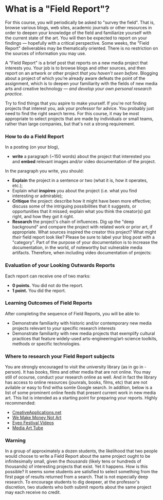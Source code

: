 # What is a "Field Report"?

For this course, you will periodically be asked to "survey the field". That is, browse various blogs, web sites, academic journals or other resources in order to deepen your knowledge of the field and familiarize yourself with the current state of the art. You will then be expected to report on your findings — hopefully with a critical perspective. Some weeks, the "Field Report" deliverables may be thematically oriented. There is no restriction on the sources of information you may use.

A "Field Report" is a brief post that reports on a new media project that interests you. Your job is to browse blogs and other sources, and then report on an artwork or other project *that you haven’t seen before*. Blogging about a project of which you’re already aware defeats the point of the assignment, which is to deepen your familiarity with the fields of new media arts and creative technology — *and develop your own personal research practice*.

Try to find things that you aspire to make yourself. If you're not finding projects that interest you, ask your professor for advice. You probably just need to find the right search terms. For this course, it may be most appropriate to select projects that are made by individuals or small teams, rather than large companies, but that's not a strong requirement.


### How to do a Field Report

In a posting (on your blog),

* **write** a paragraph (~150 words) about the project that interested you and **embed** relevant images and/or video documentation of the project.

In the paragraph you write, you should:

* **Explain** the project in a sentence or two (what it is, how it operates, etc.);
* Explain what **inspires** you about the project (i.e. what you find interesting or admirable);
* **Critique** the project: describe how it might have been more effective; discuss some of the intriguing possibilities that it suggests, or opportunities that it missed; explain what you think the creator(s) got right, and how they got it right.
* **Research** the project's chain of influences. Dig up the "deep background" and compare the project with related work or prior art, if appropriate. What sources inspired the creator this project? What might _their_ field report look like?
Please be sure to label your blog post with a "category". Part of the purpose of your documentation is to increase the documentation, in the world, of noteworthy but vulnerable media artifacts. Therefore, when including video documentation of projects:

### Evaluation of your Looking Outwards Reports
Each report can receive one of two marks:

* **0 points.** You did not do the report.
* **1 point.** You did the report.

### Learning Outcomes of Field Reports

After completing the sequence of Field Reports, you will be able to:

* Demonstrate familiarity with historic and/or contemporary new media projects relevant to _your_ specific research interests
* Demonstrate familiarity with new media projects that exemplify cultural practices that feature widely-used arts-engineering/art-science toolkits, methods or specific technologies.

### Where to research your Field Report subjects

You are strongly encouraged to visit the university library (as in go in -person). It has books, films and other media that are not online. You may still of ocourse, conduct your research online as well. And in fact the library has access to online resources (jounrals, books, films, etc) that are not avilable or easy to find witha somle Google search. In addition, below is a list of some prominent online feeds that present current work in new media art. This list is intended as a starting point for preparing your reports. Highly recommended:

* [CreativeApplications.net](http://www.creativeapplications.net/)
* [We Make Money Not Art](https://we-make-money-not-art.com/)
* [Eyeo Festival Videos](https://vimeo.com/eyeofestival/videos/all)
* [Media Art Tube](http://www.youtube.com/user/MediaArtTube)

### Warning

In a group of approximately a dozen students, the likelihood that two people would choose to write a Field Report about the same project ought to be infinitesimally small, given the *thousands* (likely tens or hundreds of thousands) of interesting projects that exist. Yet it happens. How is this possible? It seems some students are satisfied to select something from the first page of results returned from a search. That is not especially deep research. To encourage students to dig deepeer, at the professor's discretion, two students who both submit reports about the same project may each receive no credit. 

